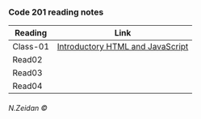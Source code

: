 ### Code 201 reading notes



Reading | Link 
--------|-------
Class-01  | [Introductory HTML and JavaScript](class01.md)
Read02  |
Read03 |
Read04 |



###### N.Zeidan &copy; 
